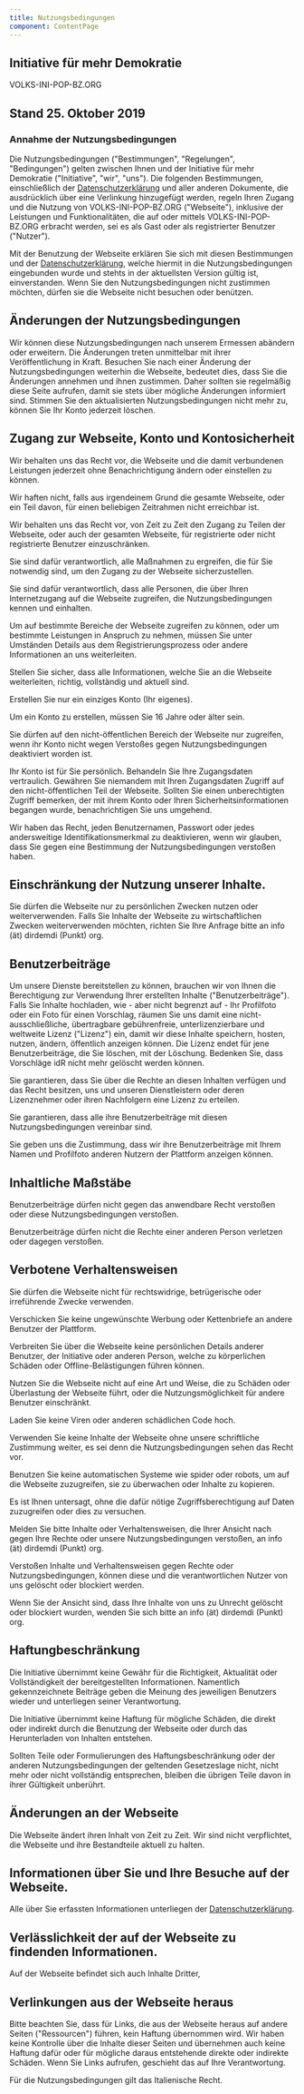 ```yaml
---
title: Nutzungsbedingungen
component: ContentPage
---
```


## Initiative für mehr Demokratie

VOLKS-INI-POP-BZ.ORG

## Stand 25. Oktober 2019

### Annahme der Nutzungsbedingungen

Die Nutzungsbedingungen ("Bestimmungen", "Regelungen", "Bedingungen") gelten zwischen Ihnen und der Initiative für mehr Demokratie ("Initiative", "wir", "uns"). Die folgenden Bestimmungen, einschließlich der [Datenschutzerklärung](/privacy) und aller anderen Dokumente, die ausdrücklich über eine Verlinkung hinzugefügt werden, regeln Ihren Zugang und die Nutzung von VOLKS-INI-POP-BZ.ORG ("Webseite"), inklusive der Leistungen und Funktionalitäten, die auf oder mittels VOLKS-INI-POP-BZ.ORG erbracht werden, sei es als Gast oder als registrierter Benutzer ("Nutzer").

Mit der Benutzung der Webseite erklären Sie sich mit diesen Bestimmungen und der [Datenschutzerklärung](/privacy), welche hiermit in die Nutzungsbedingungen eingebunden wurde und stehts in der aktuellsten Version gültig ist, einverstanden. Wenn Sie den Nutzungsbedingungen nicht zustimmen möchten, dürfen sie die Webseite nicht besuchen oder benützen.

## Änderungen der Nutzungsbedingungen

Wir können diese Nutzungsbedingungen nach unserem Ermessen abändern oder erweitern. Die Änderungen treten unmittelbar mit ihrer Veröffentlichung in Kraft. Besuchen Sie nach einer Änderung der Nutzungsbedingungen weiterhin die Webseite, bedeutet dies, dass Sie die Änderungen annehmen und ihnen zustimmen. Daher sollten sie regelmäßig diese Seite aufrufen, damit sie stets über mögliche Änderungen informiert sind. Stimmen Sie den aktualisierten Nutzungsbedingungen nicht mehr zu, können Sie Ihr Konto jederzeit löschen.

## Zugang zur Webseite, Konto und Kontosicherheit

Wir behalten uns das Recht vor, die Webseite und die damit verbundenen Leistungen jederzeit ohne Benachrichtigung ändern oder einstellen zu können.

Wir haften nicht, falls aus irgendeinem Grund die gesamte Webseite, oder ein Teil davon, für einen beliebigen Zeitrahmen nicht erreichbar ist.

Wir behalten uns das Recht vor, von Zeit zu Zeit den Zugang zu Teilen der Webseite, oder auch der gesamten Webseite, für registrierte oder nicht registrierte Benutzer einzuschränken.

Sie sind dafür verantwortlich, alle Maßnahmen zu ergreifen, die für Sie notwendig sind, um den Zugang zu der Webseite sicherzustellen.

Sie sind dafür verantwortlich, dass alle Personen, die über Ihren Internetzugang auf die Webseite zugreifen, die Nutzungsbedingungen kennen und einhalten.

Um auf bestimmte Bereiche der Webseite zugreifen zu können, oder um bestimmte Leistungen in Anspruch zu nehmen, müssen Sie unter Umständen Details aus dem Registrierungsprozess oder andere Informationen an uns weiterleiten.

Stellen Sie sicher, dass alle Informationen, welche Sie an die Webseite weiterleiten, richtig, vollständig und aktuell sind.

Erstellen Sie nur ein einziges Konto (Ihr eigenes).

Um ein Konto zu erstellen, müssen Sie 16 Jahre oder älter sein.

Sie dürfen auf den nicht-öffentlichen Bereich der Webseite nur zugreifen, wenn ihr Konto nicht wegen Verstoßes gegen Nutzungsbedingungen deaktiviert worden ist.

Ihr Konto ist für Sie persönlich. Behandeln Sie Ihre Zugangsdaten vertraulich. Gewähren Sie niemandem mit Ihren Zugangsdaten Zugriff auf den nicht-öffentlichen Teil der Webseite. Sollten Sie einen unberechtigten Zugriff bemerken, der mit ihrem Konto oder Ihren Sicherheitsinformationen begangen wurde, benachrichtigen Sie uns umgehend.

Wir haben das Recht, jeden Benutzernamen, Passwort oder jedes andersweitige Identifikationsmerkmal zu deaktivieren, wenn wir glauben, dass Sie gegen eine Bestimmung der Nutzungsbedingungen verstoßen haben.

## Einschränkung der Nutzung unserer Inhalte.

Sie dürfen die Webseite nur zu persönlichen Zwecken nutzen oder weiterverwenden. Falls Sie Inhalte der Webseite zu wirtschaftlichen Zwecken weiterverwenden möchten, richten Sie Ihre Anfrage bitte an info (ät) dirdemdi (Punkt) org.

## Benutzerbeiträge

Um unsere Dienste bereitstellen zu können, brauchen wir von Ihnen die Berechtigung zur Verwendung Ihrer erstellten Inhalte ("Benutzerbeiträge"). Falls Sie Inhalte hochladen, wie - aber nicht begrenzt auf - Ihr Profilfoto oder ein Foto für einen Vorschlag, räumen Sie uns damit eine nicht-ausschließliche, übertragbare gebührenfreie, unterlizenzierbare und weltweite Lizenz ("Lizenz") ein, damit wir diese Inhalte speichern, hosten, nutzen, ändern, öffentlich anzeigen können. Die Lizenz endet für jene Benutzerbeiträge, die Sie löschen, mit der Löschung. Bedenken Sie, dass Vorschläge idR nicht mehr gelöscht werden können.

Sie garantieren, dass Sie über die Rechte an diesen Inhalten verfügen und das Recht besitzen, uns und unseren Dienstleistern oder deren Lizenznehmer oder ihren Nachfolgern eine Lizenz zu erteilen.

Sie garantieren, dass alle ihre Benutzerbeiträge mit diesen Nutzungsbedingungen vereinbar sind.

Sie geben uns die Zustimmung, dass wir ihre Benutzerbeiträge mit Ihrem Namen und Profilfoto anderen Nutzern der Plattform anzeigen können.

## Inhaltliche Maßstäbe

Benutzerbeiträge dürfen nicht gegen das anwendbare Recht verstoßen oder diese Nutzungsbedingungen verstoßen.

Benutzerbeiträge dürfen nicht die Rechte einer anderen Person verletzen oder dagegen verstoßen.

## Verbotene Verhaltensweisen

Sie dürfen die Webseite nicht für rechtswidrige, betrügerische oder irreführende Zwecke verwenden.

Verschicken Sie keine ungewünschte Werbung oder Kettenbriefe an andere Benutzer der Plattform.

Verbreiten Sie über die Webseite keine persönlichen Details anderer Benutzer, der Initiative oder anderen Person, welche zu körperlichen Schäden oder Offline-Belästigungen führen können.

Nutzen Sie die Webseite nicht auf eine Art und Weise, die zu Schäden oder Überlastung der Webseite führt, oder die Nutzungsmöglichkeit für andere Benutzer einschränkt.

Laden Sie keine Viren oder anderen schädlichen Code hoch.

Verwenden Sie keine Inhalte der Webseite ohne unsere schriftliche Zustimmung weiter, es sei denn die Nutzungsbedingungen sehen das Recht vor.

Benutzen Sie keine automatischen Systeme wie spider oder robots, um auf die Webseite zuzugreifen, sie zu überwachen oder Inhalte zu kopieren.

Es ist Ihnen untersagt, ohne die dafür nötige Zugriffsberechtigung auf Daten zuzugreifen oder dies zu versuchen.

Melden Sie bitte Inhalte oder Verhaltensweisen, die Ihrer Ansicht nach gegen Ihre Rechte oder unsere Nutzungsbedingungen verstoßen, an info (ät) dirdemdi (Punkt) org.

Verstoßen Inhalte und Verhaltensweisen gegen Rechte oder Nutzungsbedingungen, können diese und die verantwortlichen Nutzer von uns gelöscht oder blockiert werden.

Wenn Sie der Ansicht sind, dass Ihre Inhalte von uns zu Unrecht gelöscht oder blockiert wurden, wenden Sie sich bitte an info (ät) dirdemdi (Punkt) org.

## Haftungbeschränkung

Die Initiative übernimmt keine Gewähr für die Richtigkeit, Aktualität oder Vollständigkeit der bereitgestellten Informationen. Namentlich gekennzeichnete Beiträge geben die Meinung des jeweiligen Benutzers wieder und unterliegen seiner Verantwortung.

Die Initiative übernimmt keine Haftung für mögliche Schäden, die direkt oder indirekt durch die Benutzung der Webseite oder durch das Herunterladen von Inhalten entstehen.

Sollten Teile oder Formulierungen des Haftungsbeschränkung oder der anderen Nutzungsbedingungen der geltenden Gesetzeslage nicht, nicht mehr oder nicht vollständig entsprechen, bleiben die übrigen Teile davon in ihrer Gültigkeit unberührt.

## Änderungen an der Webseite

Die Webseite ändert ihren Inhalt von Zeit zu Zeit. Wir sind nicht verpflichtet, die Webseite und ihre Bestandteile aktuell zu halten.

## Informationen über Sie und Ihre Besuche auf der Webseite.

Alle über Sie erfassten Informationen unterliegen der [Datenschutzerklärung]('/privacy').

## Verlässlichkeit der auf der Webseite zu findenden Informationen.

Auf der Webseite befindet sich auch Inhalte Dritter,

## Verlinkungen aus der Webseite heraus

Bitte beachten Sie, dass für Links, die aus der Webseite heraus auf andere Seiten ("Ressourcen") führen, kein Haftung übernommen wird. Wir haben keine Kontrolle über die Inhalte dieser Seiten und übernehmen auch keine Haftung dafür oder für mögliche daraus entstehende direkte oder indirekte Schäden. Wenn Sie Links aufrufen, geschieht das auf Ihre Verantwortung.

Für die Nutzungsbedingungen gilt das Italienische Recht.
